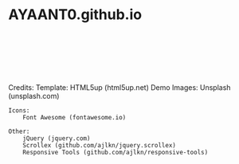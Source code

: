 # AYAANT0.github.io
<br><br><br><br><br><br>
Credits:
	Template:
		HTML5up (html5up.net)
	Demo Images:
		Unsplash (unsplash.com)

	Icons:
		Font Awesome (fontawesome.io)

	Other:
		jQuery (jquery.com)
		Scrollex (github.com/ajlkn/jquery.scrollex)
		Responsive Tools (github.com/ajlkn/responsive-tools)
